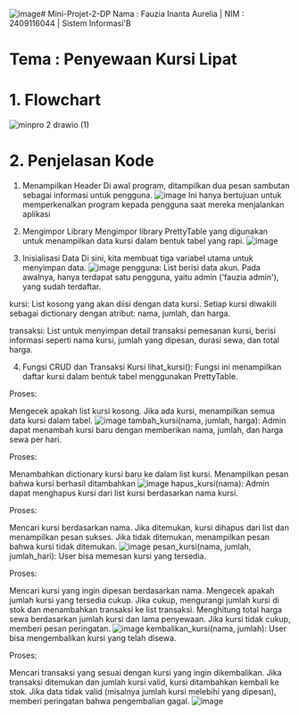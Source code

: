![image](https://github.com/user-attachments/assets/301e6fb8-48ec-48f7-a52e-3ca80fb040af)# Mini-Projet-2-DP
Nama : Fauzia Inanta Aurelia | NIM : 2409116044 | Sistem Informasi'B
# Tema : Penyewaan Kursi Lipat

# 1. Flowchart
![minpro 2 drawio (1)](https://github.com/user-attachments/assets/21a12d1a-fbcd-465e-a3c0-88d5faae4678)

# 2. Penjelasan Kode
1. Menampilkan Header
Di awal program, ditampilkan dua pesan sambutan sebagai informasi untuk pengguna.
![image](https://github.com/user-attachments/assets/ac2f1bc9-89d9-4d73-81b7-3230dba6e2d2)
Ini hanya bertujuan untuk memperkenalkan program kepada pengguna saat mereka menjalankan aplikasi

2. Mengimpor Library
Mengimpor library PrettyTable yang digunakan untuk menampilkan data kursi dalam bentuk tabel yang rapi.
![image](https://github.com/user-attachments/assets/b3dd24c4-43ab-46f5-907c-fe1acc29f957)

3. Inisialisasi Data
Di sini, kita membuat tiga variabel utama untuk menyimpan data.
![image](https://github.com/user-attachments/assets/0fc3ff23-afdf-4bc5-abc5-6ff44d06e5d3)
pengguna: List berisi data akun. Pada awalnya, hanya terdapat satu pengguna, yaitu admin ('fauzia admin'), yang sudah terdaftar.

kursi: List kosong yang akan diisi dengan data kursi. Setiap kursi diwakili sebagai dictionary dengan atribut: nama, jumlah, dan harga.

transaksi: List untuk menyimpan detail transaksi pemesanan kursi, berisi informasi seperti nama kursi, jumlah yang dipesan, durasi sewa, dan total harga.

4. Fungsi CRUD dan Transaksi Kursi
lihat_kursi(): Fungsi ini menampilkan daftar kursi dalam bentuk tabel menggunakan PrettyTable.

Proses:

Mengecek apakah list kursi kosong.
Jika ada kursi, menampilkan semua data kursi dalam tabel.
![image](https://github.com/user-attachments/assets/57e2cfc8-6b66-4104-809e-814359de0dd0)
tambah_kursi(nama, jumlah, harga): Admin dapat menambah kursi baru dengan memberikan nama, jumlah, dan harga sewa per hari.

Proses:

Menambahkan dictionary kursi baru ke dalam list kursi.
Menampilkan pesan bahwa kursi berhasil ditambahkan
![image](https://github.com/user-attachments/assets/7ac931a6-3ebd-49ab-9ebc-9faae44d9722)
hapus_kursi(nama): Admin dapat menghapus kursi dari list kursi berdasarkan nama kursi.

Proses:

Mencari kursi berdasarkan nama.
Jika ditemukan, kursi dihapus dari list dan menampilkan pesan sukses.
Jika tidak ditemukan, menampilkan pesan bahwa kursi tidak ditemukan.
![image](https://github.com/user-attachments/assets/40eb88be-39f8-4665-80c8-2e090e8fb2e1)
pesan_kursi(nama, jumlah, jumlah_hari): User bisa memesan kursi yang tersedia.

Proses:

Mencari kursi yang ingin dipesan berdasarkan nama.
Mengecek apakah jumlah kursi yang tersedia cukup.
Jika cukup, mengurangi jumlah kursi di stok dan menambahkan transaksi ke list transaksi.
Menghitung total harga sewa berdasarkan jumlah kursi dan lama penyewaan.
Jika kursi tidak cukup, memberi pesan peringatan.
![image](https://github.com/user-attachments/assets/04565e00-79ef-412e-8dc4-9df508cde185)
kembalikan_kursi(nama, jumlah): User bisa mengembalikan kursi yang telah disewa.

Proses:

Mencari transaksi yang sesuai dengan kursi yang ingin dikembalikan.
Jika transaksi ditemukan dan jumlah kursi valid, kursi ditambahkan kembali ke stok.
Jika data tidak valid (misalnya jumlah kursi melebihi yang dipesan), memberi peringatan bahwa pengembalian gagal.
![image](https://github.com/user-attachments/assets/99a4abf9-e49e-46bf-b1a7-651f5549dc27)










